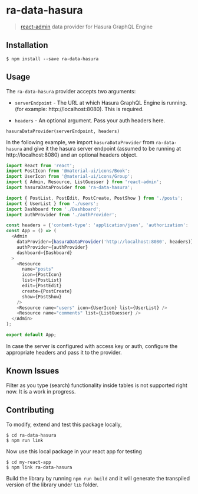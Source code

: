 # ra-data-hasura

> [react-admin](https://github.com/marmelab/react-admin) data provider for Hasura GraphQL Engine

## Installation

```
$ npm install --save ra-data-hasura
```

## Usage

The `ra-data-hasura` provider accepts two arguments:

- `serverEndpoint` - The URL at which Hasura GraphQL Engine is running. (for example: http://localhost:8080). This is required.

- `headers` - An optional argument. Pass your auth headers here.

```
hasuraDataProvider(serverEndpoint, headers)
```

In the following example, we import `hasuraDataProvider` from `ra-data-hasura` and give it the hasura server endpoint (assumed to be running at http://localhost:8080) and an optional headers object.

```js
import React from 'react';
import PostIcon from '@material-ui/icons/Book';
import UserIcon from '@material-ui/icons/Group';
import { Admin, Resource, ListGuesser } from 'react-admin';
import hasuraDataProvider from 'ra-data-hasura';

import { PostList, PostEdit, PostCreate, PostShow } from './posts';
import { UserList } from './users';
import Dashboard from './Dashboard';
import authProvider from './authProvider';

const headers = {'content-type': 'application/json', 'authorization': 'bearer <token>'};
const App = () => (
  <Admin
    dataProvider={hasuraDataProvider('http://localhost:8080', headers)}
    authProvider={authProvider}
    dashboard={Dashboard}
  >
    <Resource
      name="posts"
      icon={PostIcon}
      list={PostList}
      edit={PostEdit}
      create={PostCreate}
      show={PostShow}
    />
    <Resource name="users" icon={UserIcon} list={UserList} />
    <Resource name="comments" list={ListGuesser} />
  </Admin>
);

export default App;

```

In case the server is configured with access key or auth, configure the appropriate headers and pass it to the provider.

## Known Issues

Filter as you type (search) functionality inside tables is not supported right now. It is a work in progress.

## Contributing

To modify, extend and test this package locally,

```
$ cd ra-data-hasura
$ npm run link
```

Now use this local package in your react app for testing
```
$ cd my-react-app
$ npm link ra-data-hasura
```

Build the library by running `npm run build` and it will generate the transpiled version of the library under `lib` folder.


